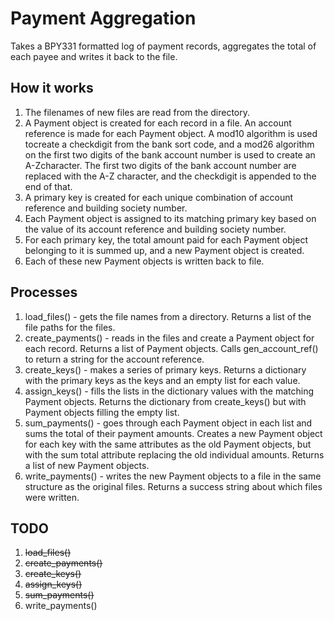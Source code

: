 # Payment Aggregation

Takes a BPY331 formatted log of payment records, aggregates the total of each
payee and writes it back to the file.

## How it works

1. The filenames of new files are read from the directory.
2. A Payment object is created for each record in a file. An account reference is made for each Payment object. A mod10 algorithm is used tocreate a checkdigit from the bank sort code, and a mod26 algorithm on the first two digits of the bank account number is used to create an A-Zcharacter. The first two digits of the bank account number are replaced with the A-Z character, and the checkdigit is appended to the end of that.
3. A primary key is created for each unique combination of account reference and building society number.
4. Each Payment object is assigned to its matching primary key based on the value of its account reference and building society number.
5. For each primary key, the total amount paid for each Payment object belonging to it is summed up, and a new Payment object is created.
6. Each of these new Payment objects is written back to file.

## Processes

1. load_files() - gets the file names from a directory. Returns a list of the file paths for the files.
2. create_payments() - reads in the files and create a Payment object for each record. Returns a list of Payment objects. Calls gen_account_ref() to return a string for the account reference.
3. create_keys() - makes a series of primary keys. Returns a dictionary with the primary keys as the keys and an empty list for each value.
4. assign_keys() - fills the lists in the dictionary values with the matching Payment objects. Returns the dictionary from create_keys() but with Payment objects filling the empty list.
5. sum_payments() - goes through each Payment object in each list and sums the total of their payment amounts. Creates a new Payment object for each key with the same attributes as the old Payment objects, but with the sum total attribute replacing the old individual amounts. Returns a list of new Payment objects.
6. write_payments() - writes the new Payment objects to a file in the same structure as the original files. Returns a success string about which files were written.

## TODO

1. ~~load_files()~~
2. ~~create_payments()~~
3. ~~create_keys()~~
4. ~~assign_keys()~~
5. ~~sum_payments()~~
6. write_payments()